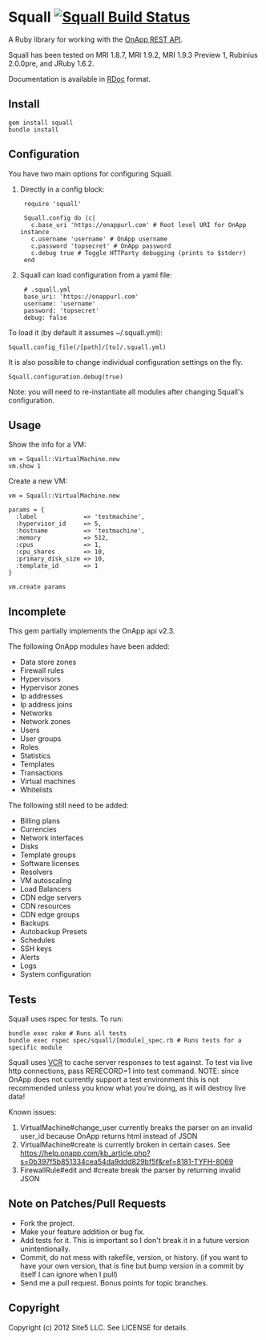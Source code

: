 Squall [![Squall Build Status][Build Icon]][Build Status]
=========================================================

A Ruby library for working with the [OnApp REST API][].

Squall has been tested on MRI 1.8.7, MRI 1.9.2, MRI 1.9.3 Preview 1,
Rubinius 2.0.0pre, and JRuby 1.6.2.

Documentation is available in [RDoc][] format.

[Build Status]: http://travis-ci.org/site5/squall
[Build Icon]: https://secure.travis-ci.org/site5/squall.png?branch=master
[OnApp REST API]: https://help.onapp.com/manual.php?m=2
[RDoc]: http://rdoc.info/github/site5/squall/master/frames

Install
-------

    gem install squall
    bundle install

Configuration
-----

You have two main options for configuring Squall.

1. Directly in a config block:

        require 'squall'

        Squall.config do |c|
          c.base_uri 'https://onappurl.com' # Root level URI for OnApp instance
          c.username 'username' # OnApp username
          c.password 'topsecret' # OnApp password
          c.debug true # Toggle HTTParty debugging (prints to $stderr)
        end

2. Squall can load configuration from a yaml file:

        # .squall.yml
        base_uri: 'https://onappurl.com'
        username: 'username'
        password: 'topsecret'
        debug: false

To load it (by default it assumes ~/.squall.yml):

    Squall.config_file(/[path]/[to]/.squall.yml)
    
It is also possible to change individual configuration settings on the fly.

    Squall.configuration.debug(true)
    
Note: you will need to re-instantiate all modules after changing Squall's configuration.

Usage
-----

Show the info for a VM:

    vm = Squall::VirtualMachine.new
    vm.show 1

Create a new VM:

    vm = Squall::VirtualMachine.new

    params = {
      :label             => 'testmachine',
      :hypervisor_id     => 5,
      :hostname          => 'testmachine',
      :memory            => 512,
      :cpus              => 1,
      :cpu_shares        => 10,
      :primary_disk_size => 10,
      :template_id       => 1
    }

    vm.create params
    
Incomplete
-----

This gem partially implements the OnApp api v2.3.

The following OnApp modules have been added:

* Data store zones
* Firewall rules
* Hypervisors
* Hypervisor zones
* Ip addresses
* Ip address joins
* Networks
* Network zones
* Users
* User groups
* Roles
* Statistics
* Templates
* Transactions
* Virtual machines
* Whitelists

The following still need to be added:

* Billing plans
* Currencies
* Network interfaces
* Disks
* Template groups
* Software licenses
* Resolvers
* VM autoscaling
* Load Balancers
* CDN edge servers
* CDN resources
* CDN edge groups
* Backups
* Autobackup Presets
* Schedules
* SSH keys
* Alerts
* Logs
* System configuration

Tests
-----

Squall uses rspec for tests. To run:

    bundle exec rake # Runs all tests
    bundle exec rspec spec/squall/[module]_spec.rb # Runs tests for a specific module

Squall uses [VCR](https://github.com/myronmarston/vcr) to cache server responses to test against. To test via live http connections, pass RERECORD=1 into test command. NOTE: since OnApp does not currently support a test environment this is not recommended unless you know what you're doing, as it will destroy live data!
    
Known issues:

1. VirtualMachine#change_user currently breaks the parser on an invalid user_id  because OnApp returns html instead of JSON
2. VirtualMachine#create is currently broken in certain cases.  See https://help.onapp.com/kb_article.php?s=0b397f5b851334cea54da9ddd829bf5f&ref=8181-TYFH-8069
3. FirewallRule#edit and #create break the parser by returning invalid JSON

Note on Patches/Pull Requests
-----------------------------
 
* Fork the project.
* Make your feature addition or bug fix.
* Add tests for it. This is important so I don't break it in a
  future version unintentionally.
* Commit, do not mess with rakefile, version, or history.
  (if you want to have your own version, that is fine but bump version in a
  commit by itself I can ignore when I pull)
* Send me a pull request. Bonus points for topic branches.

Copyright
---------

Copyright (c) 2012 Site5 LLC. See LICENSE for details.
